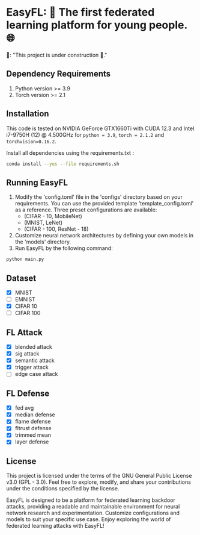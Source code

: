 # EasyFL: 🚀 The first federated learning platform for young people. 🌐

👷: "This project is under construction 🚧."

## Dependency Requirements
1. Python version >= 3.9
2. Torch version >= 2.1

## Installation 
This code is tested on NVIDIA GeForce GTX1660Ti with CUDA 12.3 and 
Intel i7-9750H (12) @ 4.500GHz for `python = 3.9`, `torch = 2.1.2` and
`torchvision=0.16.2`. 

Install all dependencies using the requirements.txt :

```bash
conda install --yes --file requirements.sh
```

## Running EasyFL
1. Modify the 'config.toml' file in the 'configs' directory based on your requirements. You can use the provided template 'template_config.toml' as a reference. Three preset configurations are available:
    - (CIFAR - 10, MobileNet)
    - (MNIST, LeNet)
    - (CIFAR - 100, ResNet - 18)
2. Customize neural network architectures by defining your own models in the 'models' directory.
3. Run EasyFL by the following command:
```bash
python main.py
```
## Dataset
- [X] MNIST
- [ ] EMNIST
- [X] CIFAR 10
- [ ] CIFAR 100

## FL Attack

- [X] blended attack
- [X] sig attack
- [X] semantic attack
- [X] trigger attack
- [ ] edge case attack

## FL Defense

- [X] fed avg
- [X] median defense
- [X] flame defense
- [X] fltrust defense
- [X] trimmed mean
- [X] layer defense

## License

This project is licensed under the terms of the GNU General Public License v3.0 (GPL - 3.0). Feel free to explore, modify, and share your contributions under the conditions specified by the license.

EasyFL is designed to be a platform for federated learning backdoor attacks, providing a readable and maintainable environment for neural network research and experimentation. Customize configurations and models to suit your specific use case. Enjoy exploring the world of federated learning attacks with EasyFL!
